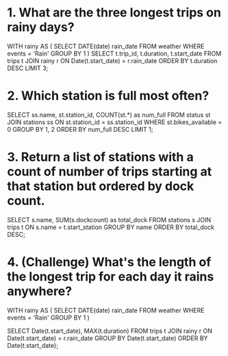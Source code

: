 # 1. What are the three longest trips on rainy days?

WITH rainy
AS 
(
	SELECT 
		DATE(date) rain_date
	FROM 
		weather
	WHERE 
		events = 'Rain'
	GROUP BY 1
)
SELECT
	t.trip_id, t.duration, t.start_date
FROM
	trips t
JOIN
	rainy r
ON
	Date(t.start_date) = r.rain_date
ORDER BY
	t.duration DESC
LIMIT 3;


# 2. Which station is full most often?


SELECT
	ss.name, st.station_id, COUNT(st.*) as num_full
FROM
	status st
JOIN
	stations ss
ON
	st.station_id = ss.station_id
WHERE
	st.bikes_available = 0
GROUP BY
	1, 2
ORDER BY
	num_full DESC
LIMIT
	1;


# 3. Return a list of stations with a count of number of trips starting at that station but ordered by dock count.

SELECT
	s.name, SUM(s.dockcount) as total_dock
FROM
	stations s
JOIN
	trips t
ON
	s.name = t.start_station
GROUP BY
	name
ORDER BY
	total_dock DESC;




# 4. (Challenge) What's the length of the longest trip for each day it rains anywhere?

WITH rainy
AS 
(
	SELECT 
		DATE(date) rain_date
	FROM 
		weather
	WHERE 
		events = 'Rain'
	GROUP BY 1
)

SELECT
	Date(t.start_date), MAX(t.duration)
FROM
	trips t
JOIN
	rainy r
ON
	Date(t.start_date) = r.rain_date
GROUP BY
	Date(t.start_date)
ORDER BY
	Date(t.start_date);
